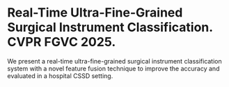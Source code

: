 # Real-Time Ultra-Fine-Grained Surgical Instrument Classification. CVPR FGVC 2025. 
We present a real-time ultra-fine-grained surgical instrument classification system with a novel feature fusion technique to improve the accuracy and evaluated in a hospital CSSD setting.
